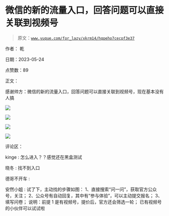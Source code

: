 # 微信的新的流量入口，回答问题可以直接关联到视频号

> 原文：[`www.yuque.com/for_lazy/xkrm14/hqpeho7cecpf3e37`](https://www.yuque.com/for_lazy/xkrm14/hqpeho7cecpf3e37)

作者： 乾

日期：2023-05-24

点赞数：89

正文：

感谢帅方：微信的新的流量入口，回答问题可以直接关联到视频号，现在基本没有人搞

![](img/cf074dae82bb78f8f8f47981f70c4430.png)  

![](img/14566f1df14424b83261f490c67035f9.png)  

![](img/6f10068ea19bf056e5bec99b971ebc47.png)  

![](img/c60716e9b827a355142ce60035efadf2.png)  

评论区：

kinge : 怎么进入？？感觉还在黑盒测试

晓冬 : 找不到入口

德哥不开车 :

安然小姐 : 试了下，主动找的步骤如图： 1、直接搜索“问一问”，获取官方公众号，关注； 2、公众号有自动回复，其中有“参与体验”，可以主动提交报名； 3、填写问卷； 说明：前提 1 是有视频号，提价后，官方还会筛选一轮； 已有视频号的小伙伴可以试试啦


